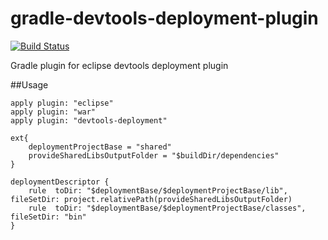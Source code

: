 gradle-devtools-deployment-plugin
=================================

[![Build Status](https://travis-ci.org/signal7/gradle-devtools-deployment-plugin.png)](https://travis-ci.org/signal7/gradle-devtools-deployment-plugin)

Gradle plugin for eclipse devtools deployment plugin


##Usage

	apply plugin: "eclipse"
	apply plugin: "war"
	apply plugin: "devtools-deployment"
	
	ext{
		deploymentProjectBase = "shared"
		provideSharedLibsOutputFolder = "$buildDir/dependencies"
	}
	
	deploymentDescriptor {
		rule  toDir: "$deploymentBase/$deploymentProjectBase/lib", fileSetDir: project.relativePath(provideSharedLibsOutputFolder)
		rule  toDir: "$deploymentBase/$deploymentProjectBase/classes", fileSetDir: "bin"
	}
	
	